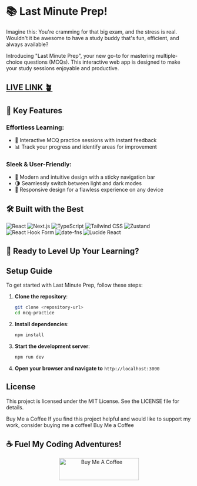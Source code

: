 # 📚 Last Minute Prep!

Imagine this: You're cramming for that big exam, and the stress is real. Wouldn't it be awesome to have a study buddy that's fun, efficient, and always available?

Introducing "Last Minute Prep", your new go-to for mastering multiple-choice questions (MCQs). This interactive web app is designed to make your study sessions enjoyable and productive.

## [LIVE LINK 🪴](https://lastminuteprep.vercel.app/)

## 🌟 Key Features

### Effortless Learning:

- 🚀 Interactive MCQ practice sessions with instant feedback
- 📊 Track your progress and identify areas for improvement

### Sleek & User-Friendly:

- 🎨 Modern and intuitive design with a sticky navigation bar
- 🌗 Seamlessly switch between light and dark modes
- 📱 Responsive design for a flawless experience on any device

## 🛠️ Built with the Best

![React](https://img.shields.io/badge/-React-61DAFB?style=for-the-badge&logo=react&logoColor=black)
![Next.js](https://img.shields.io/badge/-Next.js-000000?style=for-the-badge&logo=next.js&logoColor=white)
![TypeScript](https://img.shields.io/badge/-TypeScript-3178C6?style=for-the-badge&logo=typescript&logoColor=white)
![Tailwind CSS](https://img.shields.io/badge/-Tailwind_CSS-38B2AC?style=for-the-badge&logo=tailwind-css&logoColor=white)
![Zustand](https://img.shields.io/badge/-Zustand-FF4154?style=for-the-badge&logo=react&logoColor=white)
![React Hook Form](https://img.shields.io/badge/-React_Hook_Form-EC5990?style=for-the-badge&logo=react&logoColor=white)
![date-fns](https://img.shields.io/badge/-date--fns-F7B93E?style=for-the-badge&logo=javascript&logoColor=black)
![Lucide React](https://img.shields.io/badge/-Lucide_React-5E5CE6?style=for-the-badge&logo=react&logoColor=white)

## 🚀 Ready to Level Up Your Learning?

## Setup Guide

To get started with Last Minute Prep, follow these steps:

1. **Clone the repository**:

   ```bash
   git clone <repository-url>
   cd mcq-practice
   ```

2. **Install dependencies**:

   ```bash
   npm install
   ```

3. **Start the development server**:
   ```bash
   npm run dev
   ```
4. **Open your browser and navigate to** `http://localhost:3000`

## License

This project is licensed under the MIT License. See the LICENSE file for details.

Buy Me a Coffee
If you find this project helpful and would like to support my work, consider buying me a coffee! Buy Me a Coffee

## ☕️ Fuel My Coding Adventures!

<div align="center">
  <img src="https://cdn.buymeacoffee.com/buttons/v2/default-yellow.png" alt="Buy Me A Coffee" style="height: 60px !important;width: 217px !important;" >
</div>
